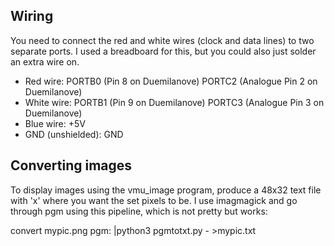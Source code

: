Wiring
------
You need to connect the red and white wires (clock and data lines) to two separate ports. I used a breadboard for this, but you could also just solder an extra wire on.

* Red wire:
	PORTB0 (Pin 8 on Duemilanove)
	PORTC2 (Analogue Pin 2 on Duemilanove)
* White wire:
	PORTB1 (Pin 9 on Duemilanove)
	PORTC3 (Analogue Pin 3 on Duemilanove)
* Blue wire: +5V
* GND (unshielded): GND

Converting images
-----------------
To display images using the vmu_image program, produce a 48x32 text file with 'x' where you want the set pixels to be. I use imagmagick and go through pgm using this pipeline, which is not pretty but works:

convert mypic.png pgm: |python3 pgmtotxt.py - >mypic.txt
